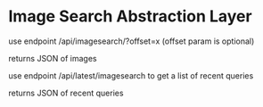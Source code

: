 Image Search Abstraction Layer
=========================

use endpoint /api/imagesearch/<query string>?offset=x  (offset param is optional)

returns JSON of images


use endpoint /api/latest/imagesearch to get a list of recent queries

returns JSON of recent queries